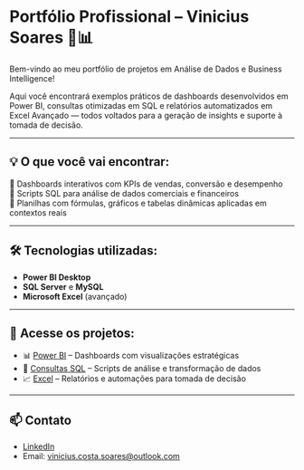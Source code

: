 # Portfólio Profissional – Vinicius Soares 💼📊

Bem-vindo ao meu portfólio de projetos em Análise de Dados e Business Intelligence!

Aqui você encontrará exemplos práticos de dashboards desenvolvidos em Power BI, consultas otimizadas em SQL e relatórios automatizados em Excel Avançado — todos voltados para a geração de insights e suporte à tomada de decisão.

---

## 💡 O que você vai encontrar:

🔸 Dashboards interativos com KPIs de vendas, conversão e desempenho  
🔸 Scripts SQL para análise de dados comerciais e financeiros  
🔸 Planilhas com fórmulas, gráficos e tabelas dinâmicas aplicadas em contextos reais

---

## 🛠️ Tecnologias utilizadas:
- **Power BI Desktop**
- **SQL Server** e **MySQL**
- **Microsoft Excel** (avançado)

---

## 📁 Acesse os projetos:

- 📊 [Power BI](./powerbi) – Dashboards com visualizações estratégicas  
- 🧠 [Consultas SQL](./sql) – Scripts de análise e transformação de dados  
- 📈 [Excel](./excel) – Relatórios e automações para tomada de decisão

---

## 📫 Contato
- [LinkedIn](https://www.linkedin.com/in/vinicius-soares-5885b4215/)
- Email: vinicius.costa.soares@outlook.com
